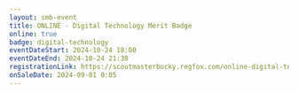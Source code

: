 ```yaml
---
layout: smb-event
title: ONLINE - Digital Technology Merit Badge
online: true
badge: digital-technology
eventDateStart: 2024-10-24 18:00
eventDateEnd: 2024-10-24 21:30
registrationLink: https://scoutmasterbucky.regfox.com/online-digital-technology-merit-badge-2024-10-24pm
onSaleDate: 2024-09-01 0:05
---
```

